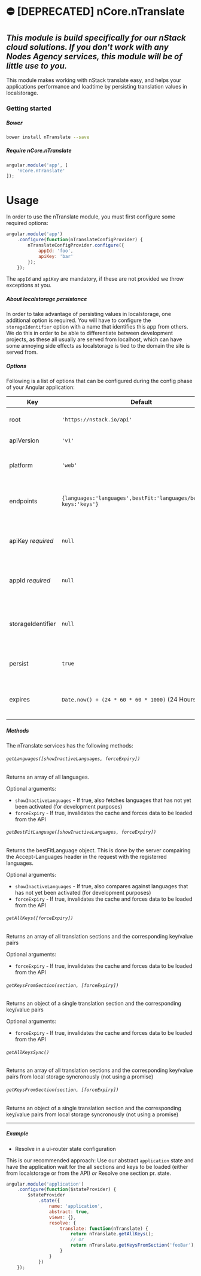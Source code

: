 # ⛔️ [DEPRECATED] nCore.nTranslate

*This module is build specifically for our nStack cloud solutions. If you don't work with any Nodes Agency services, this module will be of little use to you.*
------

This module makes working with nStack translate easy, and helps your applications performance and loadtime by persisting translation values in localstorage.

### Getting started

##### Bower

```bash
bower install nTranslate --save
```

##### Require nCore.nTranslate

```javascript
angular.module('app', [
    'nCore.nTranslate'
]);
```

Usage
=====

In order to use the nTranslate module, you must first configure some required options:

```javascript 
angular.module('app')
	.configure(function(nTranslateConfigProvider) {
		nTranslateConfigProvider.configure({
			appId: 'foo',
			apiKey: 'bar'
		});
	});
```

The ```appId``` and ```apiKey``` are mandatory, if these are not provided we throw exceptions at you.

##### About localstorage persistance

In order to take advantage of persisting values in localstorage, one additional option is required.
You will have to configure the ```storageIdentifier``` option with a name that identifies this app from others.
We do this in order to be able to differentiate between development projects, as these all usually are served from localhost,
which can have some annoying side effects as localstorage is tied to the domain the site is served from.

##### Options

Following is a list of options that can be configured during the config phase of your Angular application:

| Key               | Default                                                                 | Description                                                              |
| ----------------- | ----------------------------------------------------------------------- | ------------------------------------------------------------------------ |
| root              | ```'https://nstack.io/api'```                                           | The root nStack endpoint                                                 |
| apiVersion        | ```'v1'```                                                              | The API version                                                          |
| platform          | ```'web'```                                                             | The platform from which to get keys                                      |
| endpoints         | ```{languages:'languages',bestFit:'languages/best_fit', keys:'keys'}``` | An object containing the three queryable endpoints                       |
| apiKey *required* | ```null```                                                              | The apiKey for authorizing the application                               |
| appId *required*  | ```null```                                                              | The appId for identifying the application                                |
| storageIdentifier | ```null```                                                              | A unique identifier for localStorage *required if ```persist``` is true* |
| persist           | ```true```                                                              | Persist translation data in localstorage                                 |
| expires           | ```Date.now() + (24 * 60 * 60 * 1000)``` (24 Hours)                     | How long should translation be persisted for?                            |

##### Methods

The nTranslate services has the following methods:

###### ```getLanguages([showInactiveLanguages, forceExpiry])```

Returns an array of all languages.

Optional arguments:

- ```showInactiveLanguages``` - If true, also fetches languages that has not yet been activated (for development purposes)
- ```forceExpiry``` - If true, invalidates the cache and forces data to be loaded from the API

###### ```getBestFitLanguage([showInactiveLanguages, forceExpiry])```

Returns the bestFitLanguage object. This is done by the server compairing the Accept-Languages header in the request with the registerred languages.

Optional arguments:

- ```showInactiveLanguages``` - If true, also compares against languages that has not yet been activated (for development purposes)
- ```forceExpiry``` - If true, invalidates the cache and forces data to be loaded from the API

###### ```getAllKeys([forceExpiry])```

Returns an array of all translation sections and the corresponding key/value pairs

Optional arguments:

- ```forceExpiry``` - If true, invalidates the cache and forces data to be loaded from the API

###### ```getKeysFromSection(section, [forceExpiry])```

Returns an object of a single translation section and the corresponding key/value pairs

Optional arguments:

- ```forceExpiry``` - If true, invalidates the cache and forces data to be loaded from the API

###### ```getAllKeysSync()```

Returns an array of all translation sections and the corresponding key/value pairs from local storage syncronously (not using a promise)

###### ```getKeysFromSection(section, [forceExpiry])```

Returns an object of a single translation section and the corresponding key/value pairs from local storage syncronously (not using a promise)

---

##### Example

- Resolve in a ui-router state configuration

This is our recommended approach:
Use our abstract ```application``` state and have the application wait for the all sections and keys to be loaded (either from localstorage or from the API)
*or*
Resolve one section pr. state.

```javascript 
angular.module('application')
	.configure(function($stateProvider) {
		$stateProvider
			.state({
				name: 'application',
				abstract: true,
				views: {},
				resolve: {
					translate: function(nTranslate) {
						return nTranslate.getAllKeys();
						// or
						return nTranslate.getKeysFromSection('fooBar');
					}
				}
			})
	});
```
